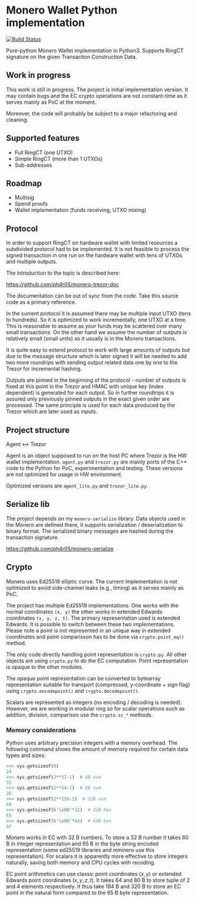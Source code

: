 # Monero Wallet Python implementation

[![Build Status](https://travis-ci.org/ph4r05/monero-agent.svg?branch=master)](https://travis-ci.org/ph4r05/monero-agent)

Pure-python Monero Wallet implementation in Python3.
Supports RingCT signature on the given Transaction Construction Data.

## Work in progress

This work is still in progress. The project is initial implementation version.
It may contain bugs and the EC crypto operations are not constant-time as it serves mainly as PoC at the moment.

Moreover, the code will probably be subject to a major refactoring and cleaning.

## Supported features

 - Full RingCT (one UTXO)
 - Simple RingCT (more than 1 UTXOs)
 - Sub-addresses

## Roadmap

 - Multisig
 - Spend proofs
 - Wallet implementation (funds receiving, UTXO mixing)

## Protocol

In order to support RingCT on hardware wallet with limited resources a subdivided protocol had to be implemented.
It is not feasible to process the signed transaction in one run on the hardware wallet with tens of UTXOs and multiple outputs.

The introduction to the topic is described here:

https://github.com/ph4r05/monero-trezor-doc

The documentation can be out of sync from the code. Take this source code as a primary reference.

In the current protocol it is assumed there may be multiple input UTXO (tens to hundreds). So it is optimized
to work incrementally, one UTXO at a time. This is reasonable to assume as your funds may be scattered over
many small transactions. On the other hand we assume the number of outputs is relatively small (small units) as
it usually is in the Monero transactions.

It is quite easy to extend protocol to work with large amounts of outputs but due to the message structure
which is later signed it will be needed to add two more roundrips with sending output related data one by one
to the Trezor for incremental hashing.

Outputs are pinned in the beginning of the protocol - number of outputs is fixed at this point in the Trezor
and HMAC with unique key (index dependent) is generated for each output. So in further roundtrips it is assured only
previously pinned outputs in the exact given order are processed. The same principle is used for each data produced by
the Trezor which are later used as inputs.

## Project structure

Agent <-> Trezor

Agent is an object supposed to run on the host PC where Trezor is the HW wallet implementation.
`agent.py` and `trezor.py` are mainly ports of the C++ code to the Python for PoC, experimentation and testing.
These versions are not optimized for usage in HW environment.

Optimized versions are `agent_lite.py` and `trezor_lite.py`.

## Serialize lib

The project depends on my `monero-serialize` library.
Data objects used in the Monero are defined there, it supports serialization / deserialization to binary format.
The serialized binary messages are hashed during the transaction signature.

https://github.com/ph4r05/monero-serialize

## Crypto

Monero uses Ed25519 elliptic curve. The current implementation is not optimized to avoid side-channel leaks (e.g., timing)
as it serves mainly as PoC.

The project has multiple Ed25519 implementations. One works with the normal coordinates `(x, y)` the other
works in extended Edwards coordinates `(x, y, z, t)`. The primary representation used is extended Edwards.
It is possible to switch between these two implementations. Please note a point is not represented
in an unique way in extended coordinates and point comparisson has to be done via `crypto.point_eq()` method.

The only code directly handling point representation is `crypto.py`. All other objects are using `crypto.py`
to do the EC computation. Point representation is opaque to the other modules.

The opaque point representation can be converted to bytearray representation suitable for transport
(compressed, y-coordinate + sign flag) using `crypto.encodepoint()` and `crypto.decodepoint()`.

Scalars are represented as integers (no encoding / decoding is needed). However, we are working in modular ring so
for scalar operations such as addition, division, comparison use the `crypto.sc_*` methods.

### Memory considerations

Python uses arbitrary precision integers with a memory overhead.
The following command shows the amount of memory required for certain data types and sizes:

```python
>>> sys.getsizeof(0)
24
>>> sys.getsizeof(2**32-1)  # 4B num
32
>>> sys.getsizeof(2**64-1)  # 8B num
36
>>> sys.getsizeof(2**256-1)  # 32B num
60
>>> sys.getsizeof(b'\x00'*32)  # 32B hex
65
>>> sys.getsizeof(b'\x00'*64)  # 64B hex
97
```

Monero works in EC with 32 B numbers.
To store a 32 B number it takes 60 B in integer representation and 65 B in the byte string encoded
representation (some ed25519 libraries and mininero use this representation).
For scalars it is apparently more effective to store integers naturally, saving both memory and CPU cycles with recoding.

EC point arithmetics can use classic point coordinates $(x, y)$ or extended Edwards point coordinates $(x,y,z,t)$.
It takes 64 and 80 B to store tuple of 2 and 4 elements respectively.
It thus take 184 B and 320 B to store an EC point in the natural form compared to the 65 B byte representation.

